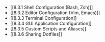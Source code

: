 

- [[8.3.1 Shell Configuration (Bash, Zsh)]]
- [[8.3.2 Editor Configuration (Vim, Emacs)]]
- [[8.3.3 Terminal Configuration]]
- [[8.3.4 GUI Application Configuration]]
- [[8.3.5 Custom Scripts and Aliases]]
- [[8.3.6 Sharing Dotfiles]]
